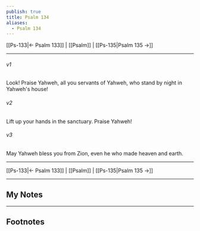 ```yaml
---
publish: true
title: Psalm 134
aliases:
  - Psalm 134
---
```


[[Ps-133|← Psalm 133]] | [[Psalm]] | [[Ps-135|Psalm 135 →]]
***



###### v1 
Look! Praise Yahweh, all you servants of Yahweh, who stand by night in Yahweh's house! 

###### v2 
Lift up your hands in the sanctuary. Praise Yahweh! 

###### v3 
May Yahweh bless you from Zion, even he who made heaven and earth.

***
[[Ps-133|← Psalm 133]] | [[Psalm]] | [[Ps-135|Psalm 135 →]]

---
## My Notes

---
## Footnotes